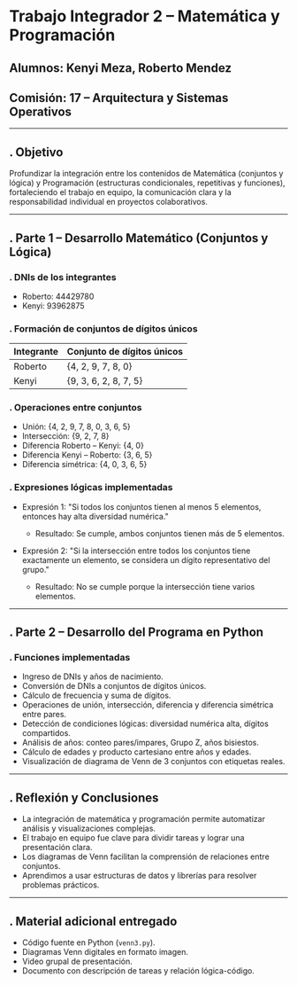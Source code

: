 # Trabajo Integrador 2 – Matemática y Programación

## Alumnos: Kenyi Meza, Roberto Mendez  
## Comisión: 17 – Arquitectura y Sistemas Operativos

---

## . Objetivo

Profundizar la integración entre los contenidos de Matemática (conjuntos y lógica) y Programación (estructuras condicionales, repetitivas y funciones), fortaleciendo el trabajo en equipo, la comunicación clara y la responsabilidad individual en proyectos colaborativos.

---

## . Parte 1 – Desarrollo Matemático (Conjuntos y Lógica)

### . DNIs de los integrantes

- Roberto: 44429780  
- Kenyi: 93962875

### . Formación de conjuntos de dígitos únicos

| Integrante | Conjunto de dígitos únicos        |
|------------|----------------------------------|
| Roberto    | {4, 2, 9, 7, 8, 0}               |
| Kenyi      | {9, 3, 6, 2, 8, 7, 5}            |

### . Operaciones entre conjuntos

- Unión: {4, 2, 9, 7, 8, 0, 3, 6, 5}  
- Intersección: {9, 2, 7, 8}  
- Diferencia Roberto – Kenyi: {4, 0}  
- Diferencia Kenyi – Roberto: {3, 6, 5}  
- Diferencia simétrica: {4, 0, 3, 6, 5}  


### . Expresiones lógicas implementadas

- Expresión 1: "Si todos los conjuntos tienen al menos 5 elementos, entonces hay alta diversidad numérica."  
  - Resultado: Se cumple, ambos conjuntos tienen más de 5 elementos.

- Expresión 2: "Si la intersección entre todos los conjuntos tiene exactamente un elemento, se considera un dígito representativo del grupo."  
  - Resultado: No se cumple porque la intersección tiene varios elementos.

---

## . Parte 2 – Desarrollo del Programa en Python

### . Funciones implementadas

- Ingreso de DNIs y años de nacimiento.  
- Conversión de DNIs a conjuntos de dígitos únicos.  
- Cálculo de frecuencia y suma de dígitos.  
- Operaciones de unión, intersección, diferencia y diferencia simétrica entre pares.  
- Detección de condiciones lógicas: diversidad numérica alta, dígitos compartidos.  
- Análisis de años: conteo pares/impares, Grupo Z, años bisiestos.  
- Cálculo de edades y producto cartesiano entre años y edades.  
- Visualización de diagrama de Venn de 3 conjuntos con etiquetas reales.



---

## . Reflexión y Conclusiones

- La integración de matemática y programación permite automatizar análisis y visualizaciones complejas.  
- El trabajo en equipo fue clave para dividir tareas y lograr una presentación clara.  
- Los diagramas de Venn facilitan la comprensión de relaciones entre conjuntos.  
- Aprendimos a usar estructuras de datos y librerías para resolver problemas prácticos.

---

## . Material adicional entregado

- Código fuente en Python (`venn3.py`).  
- Diagramas Venn digitales en formato imagen.  
- Video grupal de presentación.  
- Documento con descripción de tareas y relación lógica-código.


